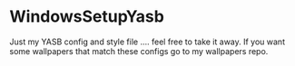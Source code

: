 # WindowsSetupYasb
Just my YASB config and style file .... feel free to take it away.
If you want some wallpapers that match these configs go to my wallpapers repo.
